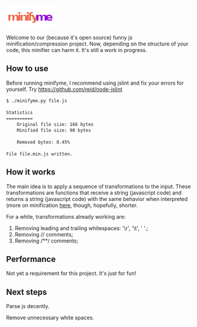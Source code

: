 ![Alt text](https://github.com/cathoderay/minifyme/raw/master/wiki/minifyme.png)


Welcome to our (because it's open source) funny js minification/compression project.
Now, depending on the structure of your code, this minifier can harm it. It's still a work in progress.


How to use
-------

Before running minifyme, I recommend using jslint and fix your errors for yourself.
Try https://github.com/reid/node-jslint

    $ ./minifyme.py file.js

    Statistics
    ==========    
        Original file size: 166 bytes  
        Minified file size: 90 bytes
    
        Removed bytes: 0.45% 
    
    File file.min.js written.


How it works
------------

The main idea is to apply a sequence of transformations to the input. These transformations are functions that receive a string (javascript code) and 
returns a string (javascript code) with the same behavior when interpreted (more on minification [here](http://en.wikipedia.org/wiki/Minification_(programming\))), though, hopefully, shorter.

For a while, transformations already working are:


  1. Removing leading and trailing whitespaces: '\r', '\t', ' '.;
  2. Removing // comments;
  3. Removing /**/ comments;


Performance
-----------

Not yet a requirement for this project. It's just for fun!


Next steps
---------
Parse js decently.

Remove unnecessary white spaces.

